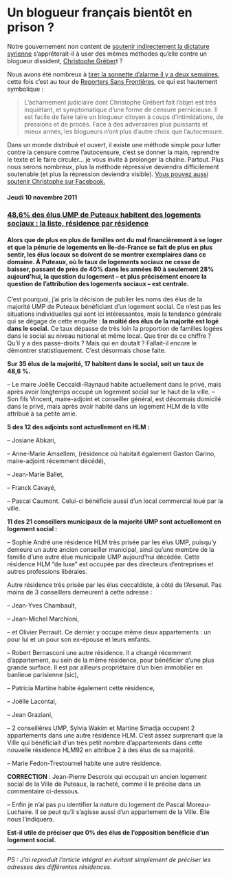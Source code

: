 # Un blogueur français bientôt en prison ?

Notre gouvernement non content de [soutenir indirectement la dictature syrienne](http://www.rue89.com/2012/02/27/le-made-france-numerique-pour-tuer-le-printemps-arabe-229609) s’apprêterait-il à user des mêmes méthodes qu’elle contre un blogueur dissident, [Christophe Gréber](http://www.monputeaux.com/)t ?<span id="more-23416"></span>

Nous avons été nombreux à [tirer la sonnette d’alarme il y a deux semaines](http://www.monputeaux.com/2012/03/monputeaux-menace-de-disparition.html), cette fois c’est au tour de [Reporters Sans Frontières](http://fr.rsf.org/france-apres-dix-ans-d-activite-le-blog-26-03-2012,42185.html), ce qui est hautement symbolique :

> L’acharnement judiciaire dont Christophe Grébert fait l’objet est très inquiétant, et symptomatique d’une forme de censure pernicieuse. Il est facile de faire taire un blogueur citoyen à coups d’intimidations, de pressions et de procès. Face à des adversaires plus puissants et mieux armés, les blogueurs n’ont plus d’autre choix que l’autocensure.

Dans un monde distribué et ouvert, il existe une méthode simple pour lutter contre la censure comme l’autocensure, c’est se donner la main, reprendre le texte et le faire circuler… je vous invite à prolonger la chaîne. Partout. Plus nous serons nombreux, plus la méthode répressive deviendra difficilement soutenable (et plus la répression deviendra visible). [Vous pouvez aussi soutenir Christophe sur Facebook.](http://www.facebook.com/messages/593122568)

#### Jeudi 10 novembre 2011

### [48,6% des élus UMP de Puteaux habitent des logements sociaux : la liste, résidence par résidence](http://www.monputeaux.com/2011/11/ump-logements.html)

#### Alors que de plus en plus de familles ont du mal financièrement à se loger et que la pénurie de logements en Île-de-France se fait de plus en plus sentir, les élus locaux se doivent de se montrer exemplaires dans ce domaine. À Puteaux, où le taux de logements sociaux ne cesse de baisser, passant de près de 40% dans les années 80 à seulement 28% aujourd’hui, la question du logement – et plus précisément encore la question de l’attribution des logements sociaux – est centrale.

C’est pourquoi, j’ai pris la décision de publier les noms des élus de la majorité UMP de Puteaux bénéficiant d’un logement social. Ce n’est pas les situations individuelles qui sont ici intéressantes, mais la tendance générale qui se dégage de cette enquête : **la moitié des élus de la majorité est logé dans le social.** Ce taux dépasse de très loin la proportion de familles logées dans le social au niveau national et même local. Que tirer de ce chiffre ? Qu’il y a des passe-droits ? Mais qui en doutait ? Fallait-il encore le démontrer statistiquement. C’est désormais chose faite.

**Sur 35 élus de la majorité, 17 habitent dans le social, soit un taux de 48,6 %.**

– Le maire Joëlle Ceccaldi-Raynaud habite actuellement dans le privé, mais après avoir longtemps occupé un logement social sur le haut de la ville. – Son fils Vincent, maire-adjoint et conseiller général, est désormais domicilé dans le privé, mais après avoir habité dans un logement HLM de la ville attribué à sa petite amie.

**5 des 12 des adjoints sont actuellement en HLM :**

– Josiane Abkari,

– Anne-Marie Amsellem, (résidence où habitait également Gaston Garino, maire-adjoint récemment décédé),

– Jean-Marie Ballet,

– Franck Cavayé,

– Pascal Caumont. Celui-ci bénéficie aussi d’un local commercial loué par la ville.

**11 des 21 conseillers municipaux de la majorité UMP sont actuellement en logement social :**

– Sophie André une résidence HLM très prisée par les élus UMP, puisqu’y demeure un autre ancien conseiller municipal, ainsi qu’une membre de la famille d’une autre élue municipale UMP aujourd’hui décédée. Cette résidence HLM “de luxe” est occupée par des directeurs d’entreprises et autres professions libérales.

Autre résidence très prisée par les élus ceccaldiste, à côté de l’Arsenal. Pas moins de 3 conseillers demeurent à cette adresse :

– Jean-Yves Chambault,

– Jean-Michel Marchioni,

– et Olivier Perrault. Ce dernier y occupe même deux appartements : un pour lui et un pour son ex-épouse et leurs enfants.

– Robert Bernasconi une autre résidence. Il a changé récemment d’appartement, au sein de la même résidence, pour bénéficier d’une plus grande surface. Il est par ailleurs propriétaire d’un bien immobilier en banlieue parisienne (sic),

– Patricia Martine habite également cette résidence,

– Joëlle Lacontal,

– Jean Graziani,

– 2 conseillères UMP, Sylvia Wakim et Martine Smadja occupent 2 appartements dans une autre résidence HLM. C’est assez surprenant que la Ville qui bénéficiait d’un très petit nombre d’appartements dans cette nouvelle résidence HLM92 en attribue 2 à des élus de sa majorité.

– Marie Fedon-Trestournel habite une autre résidence.

**CORRECTION** : Jean-Pierre Descroix qui occupait un ancien logement social de la Ville de Puteaux, la racheté, comme il le précise dans un commentaire ci-dessous.

– Enfin je n’ai pas pu identifier la nature du logement de Pascal Moreau-Luchaire. Il se peut qu’il s’agisse aussi d’un appartement de la Ville. Elle nous l’indiquera.

**Est-il utile de préciser que 0% des élus de l’opposition bénéficie d’un logement social.**

---

*PS : J’ai reproduit l’article intégral en évitant simplement de préciser les adresses des différentes résidences.*